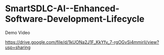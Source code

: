 # SmartSDLC-AI--Enhanced-Software-Development-Lifecycle

Demo Video

https://drive.google.com/file/d/1kUONa2J1F_KkYfv_7-rgOGvSi4mmirli/view?usp=sharing
